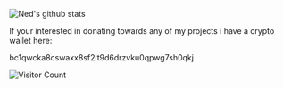
![Ned's github stats](https://github-readme-stats.vercel.app/api?username=Nedcotter&count_private=true&show_icons=true&theme=chartreuse-dark)

If your interested in donating towards any of my projects i have a crypto wallet here:

bc1qwcka8cswaxx8sf2lt9d6drzvku0qpwg7sh0qkj


![Visitor Count](https://profile-counter.glitch.me/{Nedcotter}/count.svg)



<!--
**Nedcotter/Nedcotter** is a ✨ _special_ ✨ repository because its `README.md` (this file) appears on your GitHub profile.

Here are some ideas to get you started:

- 🔭 I’m currently working on ...
- 🌱 I’m currently learning ...
- 👯 I’m looking to collaborate on ...
- 🤔 I’m looking for help with ...
- 💬 Ask me about ...
- 📫 How to reach me: ...
- 😄 Pronouns: ...
- ⚡ Fun fact: ...
-->
